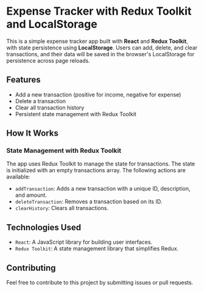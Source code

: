 # Expense Tracker with Redux Toolkit and LocalStorage

This is a simple expense tracker app built with **React** and **Redux Toolkit**, with state persistence using **LocalStorage**. Users can add, delete, and clear transactions, and their data will be saved in the browser's LocalStorage for persistence across page reloads.

## Features

- Add a new transaction (positive for income, negative for expense)
- Delete a transaction
- Clear all transaction history
- Persistent state management with Redux Toolkit

## How It Works

### State Management with Redux Toolkit

The app uses Redux Toolkit to manage the state for transactions. The state is initialized with an empty transactions array. The following actions are available:

- `addTransaction`: Adds a new transaction with a unique ID, description, and amount.
- `deleteTransaction`: Removes a transaction based on its ID.
- `clearHistory`: Clears all transactions.


## Technologies Used
- `React`: A JavaScript library for building user interfaces.
- `Redux Toolkit`: A state management library that simplifies Redux.

## Contributing
Feel free to contribute to this project by submitting issues or pull requests.